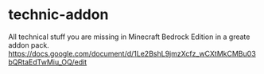 # technic-addon
All technical stuff you are missing in Minecraft Bedrock Edition in a greate addon pack.
https://docs.google.com/document/d/1Le2BshL9jmzXcfz_wCXtMkCMBu03bQRtaEdTwMiu_OQ/edit
